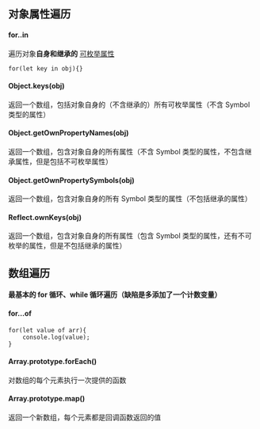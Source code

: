 ## 对象属性遍历

#### for..in

遍历对象**自身和继承的** [可枚举属性](https://www.cnblogs.com/kongxy/p/4618173.html)

```
for(let key in obj){}
```

#### Object.keys(obj)

返回一个数组，包括对象自身的（不含继承的）所有可枚举属性（不含 Symbol 类型的属性）

#### Object.getOwnPropertyNames(obj)
返回一个数组，包含对象自身的所有属性（不含 Symbol 类型的属性，不包含继承属性，但是包括不可枚举属性）

#### Object.getOwnPropertySymbols(obj)
返回一个数组，包含对象自身的所有 Symbol 类型的属性（不包括继承的属性）

#### Reflect.ownKeys(obj)
返回一个数组，包含对象自身的所有属性（包含 Symbol 类型的属性，还有不可枚举的属性，但是不包括继承的属性）

## 数组遍历

#### 最基本的 for 循环、while 循环遍历（缺陷是多添加了一个计数变量）

#### for…of 

``` 
for(let value of arr){
    console.log(value);
}
```

#### Array.prototype.forEach()
对数组的每个元素执行一次提供的函数

#### Array.prototype.map()
返回一个新数组，每个元素都是回调函数返回的值